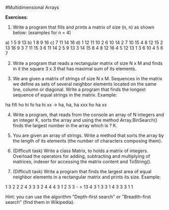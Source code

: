 #Multidimensional Arrays

**Exercises**:

01. Write a program that fills and prints a matrix of size (n, n) as shown below: 
(examples for n = 4)

a) 1 5  9 13  b) 1 8  9 16  c) 7 11 14 16 d) 1 12 11 10
   2 6 10 14     2 7 10 15     4 8  12 15    2 13 16  9
   3 7 11 15     3 6 11 14     2 5   9 13    3 14 15  8
   4 8 12 16     4 5 12 13     1 3   6 10    4  5  6  7

02. Write a program that reads a rectangular matrix of size N x M and finds in it the square 3 x 3 that has maximal sum of its elements.

03. We are given a matrix of strings of size N x M. Sequences in the matrix we define as sets of
several neighbor elements located on the same line, column or diagonal. Write a program that finds the longest sequence of equal strings in the matrix. Example:

ha  fifi ho hi
fo  ha   hi xx -> ha, ha, ha
xxx ho   ha xx

04. Write a program, that reads from the console an array of N integers and an integer K, sorts the array and using the method
Array.BinSearch() finds the largest number in the array which is ? K. 

05. You are given an array of strings. Write a method that sorts the array by the length of its elements (the number of characters composing them).

06. (Difficult task) Write a class Matrix, to holds a matrix of integers. Overload the operators for adding, subtracting and multiplying of matrices,
indexer for accessing the matrix content and ToString().

07. (Difficult task) Write a program that finds the largest area of equal neighbor elements in a rectangular matrix and prints its size.
Example:

1 3 2 2 2 4
3 3 3 2 4 4
4 3 1 2 3 3 - > 13
4 3 1 3 3 1
4 3 3 3 1 1

Hint: you can use the algorithm "Depth-first search" or "Breadth-first search" (find them in Wikipedia).
